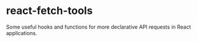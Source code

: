 # react-fetch-tools
Some useful hooks and functions for more declarative API requests in React applications.
